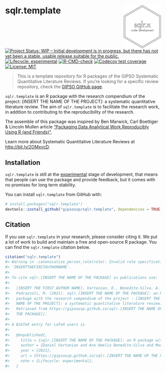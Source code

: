
<!-- README.md is generated from README.Rmd. Please edit that file -->

# sqlr.template <a href='https://gipsousp.github.io/sqlr.template'><img src='man/figures/logo.png' align="right" height="139" /></a>

<!-- badges: start -->

[![Project Status: WIP – Initial development is in progress, but there
has not yet been a stable, usable release suitable for the
public.](https://www.repostatus.org/badges/latest/wip.svg)](https://www.repostatus.org/#wip)
[![Lifecycle:
experimental](https://img.shields.io/badge/lifecycle-experimental-orange.svg)](https://lifecycle.r-lib.org/articles/stages.html#experimental)
[![R-CMD-check](https://github.com/gipsousp/sqlr.template/workflows/R-CMD-check/badge.svg)](https://github.com/gipsousp/sqlr.template/actions)
[![Codecov test
coverage](https://codecov.io/gh/gipsousp/sqlr.template/branch/master/graph/badge.svg)](https://codecov.io/gh/gipsousp/sqlr.template?branch=master)
[![License:
MIT](https://img.shields.io/badge/license-MIT-green)](https://choosealicense.com/licenses/mit/)
<!-- badges: end -->

> This is a template repository for R packages of the GIPSO Systematic
> Quantitative Literature Reviews. If you’re looking for a specific
> review repository, check the [GIPSO GitHub
> page](https://github.com/gipsousp).

`sqlr.template` is an R package with the research compendium of the
project: \[INSERT THE NAME OF THE PROJECT\]: a systematic quantitative
literature review. The aim of `sqlr.template` is to facilitate the
research work, in addition to contributing to the reproducibility of the
research.

The assemble of this package was inspired by Ben Marwick, Carl Boettiger
& Lincoln Mullen article [“Packaging Data Analytical Work Reproducibly
Using R (and Friends)”](https://doi.org/10.1080/00031305.2017.1375986).

Learn more about Systematic Quantitative Literature Reviews at
<http://bit.ly/2OMxvcD>.

## Installation

`sqlr.template` is still at the
[experimental](https://lifecycle.r-lib.org/articles/stages.html#experimental)
stage of development, that means that people can use the package and
provide feedback, but it comes with no promises for long term stability.

You can install `sqlr.template` from GitHub with:

``` r
# install.packages("sqlr.template")
devtools::install_github("gipsousp/sqlr.template", dependencies = TRUE)
```

## Citation

If you use `sqlr.template` in your research, please consider citing it.
We put a lot of work to build and maintain a free and open-source R
package. You can find the `sqlr.template` citation below.

``` r
citation("sqlr.template")
#> Warning in .canonicalize_person_role(role): Invalid role specification:
#> 'INSERTTHEFIRSTAUTHORNAME'.
#> 
#> To cite sqlr.[INSERT THE NAME OF THE PACKAGE] in publications use:
#> 
#>   [INSERT THE FIRST AUTHOR NAME]. Vartanian, D., Benedito-Silva, A. A.,
#>   Pedrazzoli, M. (2021). sqlr.[INSERT THE NAME OF THE PACKAGE]: an R
#>   package with the research compendium of the project - [INSERT THE
#>   NAME OF THE PROJECT]: a systematic quantitative literature review.
#>   Retrieved from https://gipsousp.github.io/sqlr.[INSERT THE NAME OF
#>   THE PACKAGE]/.
#> 
#> A BibTeX entry for LaTeX users is
#> 
#>   @Unpublished{,
#>     title = {sqlr.[INSERT THE NAME OF THE PACKAGE]: an R package with the research compendium of the project - [INSERT THE NAME OF THE PROJECT]: a systematic quantitative literature review},
#>     author = {Daniel Vartanian and Ana Amelia Benedito-Silva and Mario Pedrazzoli},
#>     year = {2021},
#>     url = {https://gipsousp.github.io/sqlr.[INSERT THE NAME OF THE PACKAGE]/},
#>     note = {Lifecycle: experimental},
#>   }
```

